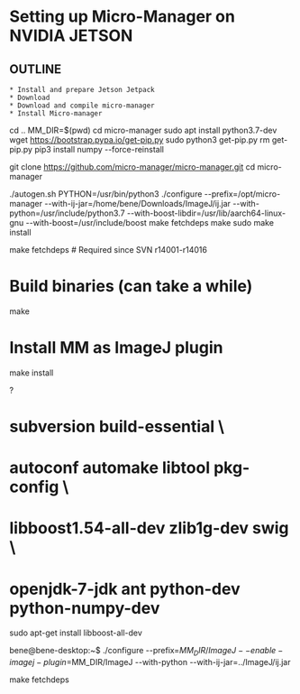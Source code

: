 # Setting up Micro-Manager on NVIDIA JETSON
	
## OUTLINE
	* Install and prepare Jetson Jetpack
	* Download 
	* Download and compile micro-manager
	* Install Micro-manager

cd ..
MM_DIR=$(pwd)
cd micro-manager
sudo apt install python3.7-dev
wget https://bootstrap.pypa.io/get-pip.py
sudo python3 get-pip.py
rm get-pip.py
pip3 install numpy --force-reinstall

git clone https://github.com/micro-manager/micro-manager.git
cd micro-manager

./autogen.sh
PYTHON=/usr/bin/python3
./configure --prefix=/opt/micro-manager --with-ij-jar=/home/bene/Downloads/ImageJ/ij.jar --with-python=/usr/include/python3.7 --with-boost-libdir=/usr/lib/aarch64-linux-gnu --with-boost=/usr/include/boost
make fetchdeps
make
sudo make install

make fetchdeps   # Required since SVN r14001-r14016

# Build binaries (can take a while)
make

# Install MM as ImageJ plugin
make install

?


# subversion build-essential \
# autoconf automake libtool pkg-config \
# libboost1.54-all-dev zlib1g-dev swig \
# openjdk-7-jdk ant python-dev python-numpy-dev


sudo apt-get install libboost-all-dev

bene@bene-desktop:~$ ./configure --prefix=$MM_DIR/ImageJ --enable-imagej-plugin=$MM_DIR/ImageJ --with-python --with-ij-jar=../ImageJ/ij.jar

make fetchdeps